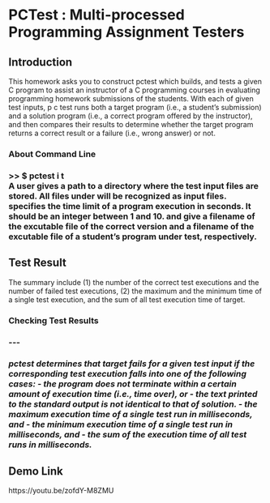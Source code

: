 # PCTest : Multi-processed Programming Assignment Testers


<h2> Introduction </h2>
<div>
This homework asks you to construct pctest which builds, and tests a given C program to assist an instructor of a C programming courses in evaluating programming homework submissions of the students. With each of given test inputs, p c test runs both a target program (i.e., a student’s submission) and a solution program (i.e., a correct program offered by the instructor), and then compares their results to determine whether the target program returns a correct result or a failure (i.e., wrong answer) or not.
 </div>
 
 <div>
  <h3> About Command Line <h3>
>>  $ pctest i <testdir> t <timeout> <solution> <target> 
   <div>  A user gives <testdir> a path to a directory where the test input files are stored. All files under <testdir> will be recognized as input files. <timeout> specifies the time limit of a program execution in seconds. It should be an integer between 1 and 10. <solution> and <target> give a filename of the excutable file of the correct version and a filename of the excutable file of a student’s program under test, respectively.  </div>
 </div>
 
<h2> Test Result </h2>
<div>
The summary include (1) the number of the correct test executions and the number of failed test executions, (2) the maximum and the minimum time of a single test execution, and the sum of all test execution time of target.
 </div>
 <div>
  <h3> Checking Test Results <h3>
 <div>
  ---
  <h5>
 pctest determines that target fails for a given test input if the corresponding test execution falls into one of the following cases:
  - the program does not terminate within a certain amount of execution time (i.e., time over), or
  - the text printed to the standard output is not identical to that of solution.
  - the maximum execution time of a single test run in milliseconds, and
  - the minimum execution time of a single test run in milliseconds, and
  - the sum of the execution time of all test runs in milliseconds.
 </h5>
  </div>
 </div>

<h2> Demo Link </h2>
https://youtu.be/zofdY-M8ZMU
